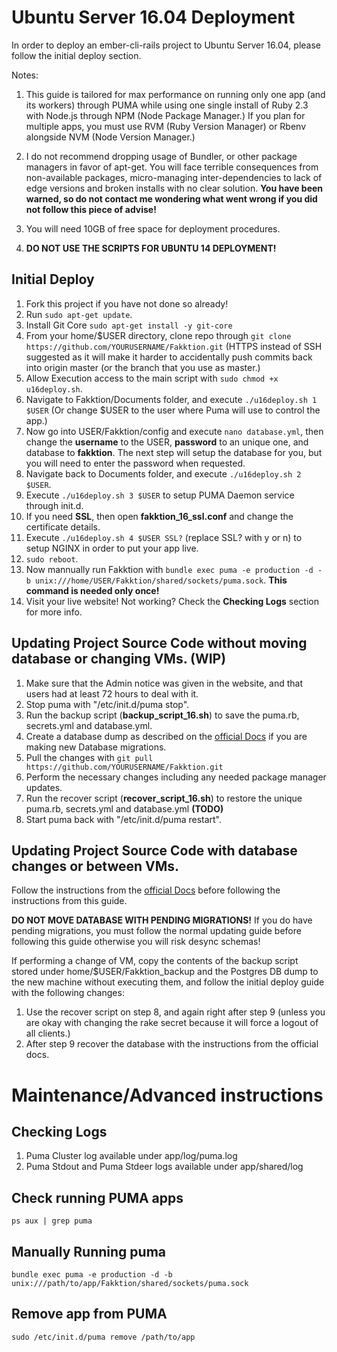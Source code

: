 # Ubuntu Server 16.04 Deployment
In order to deploy an ember-cli-rails project to Ubuntu Server 16.04, please follow the initial deploy section.

Notes:

1. This guide is tailored for max performance on running only one app (and its workers) through PUMA while using one single install of Ruby 2.3 with Node.js through NPM (Node Package Manager.) If you plan for multiple apps, you must use RVM (Ruby Version Manager) or Rbenv alongside NVM (Node Version Manager.)

2. I do not recommend dropping usage of Bundler, or other package managers in favor of apt-get. You will face terrible consequences from non-available packages, micro-managing inter-dependencies to lack of edge versions and broken installs with no clear solution. **You have been warned, so do not contact me wondering what went wrong if you did not follow this piece of advise!**

3. You will need 10GB of free space for deployment procedures.

4. **DO NOT USE THE SCRIPTS FOR UBUNTU 14 DEPLOYMENT!**

## Initial Deploy
1. Fork this project if you have not done so already!
2. Run ```sudo apt-get update```.
3. Install Git Core ```sudo apt-get install -y git-core```
4. From your home/$USER directory, clone repo through ```git clone https://github.com/YOURUSERNAME/Fakktion.git``` (HTTPS instead of SSH suggested as it will make it harder to accidentally push commits back into origin master (or the branch that you use as master.)
5. Allow Execution access to the main script with ```sudo chmod +x u16deploy.sh```.
6. Navigate to Fakktion/Documents folder, and execute ```./u16deploy.sh 1 $USER``` (Or change $USER to the user where Puma will use to control the app.)
7. Now go into USER/Fakktion/config and execute ```nano database.yml```, then change the **username** to the USER, **password** to an unique one, and database to **fakktion**. The next step will setup the database for you, but you will need to enter the password when requested.
8. Navigate back to Documents folder, and execute ```./u16deploy.sh 2 $USER```.
9. Execute ```./u16deploy.sh 3 $USER``` to setup PUMA Daemon service through init.d.
10. If you need **SSL**, then open **fakktion_16_ssl.conf** and change the certificate details.
11. Execute ```./u16deploy.sh 4 $USER SSL?``` (replace SSL? with y or n) to setup NGINX in order to put your app live.
12. ```sudo reboot```.
13. Now mannually run Fakktion with ```bundle exec puma -e production -d -b unix:///home/USER/Fakktion/shared/sockets/puma.sock```. **This command is needed only once!**
14. Visit your live website! Not working? Check the **Checking Logs** section for more info.

## Updating Project Source Code without moving database or changing VMs. (**WIP**)
1. Make sure that the Admin notice was given in the website, and that users had at least 72 hours to deal with it.
2. Stop puma with "/etc/init.d/puma stop".
3. Run the backup script (**backup_script_16.sh**) to save the puma.rb, secrets.yml and database.yml.
4. Create a database dump as described on the [official Docs](http://www.postgresql.org/docs/9.1/static/backup.html) if you are making new Database migrations.
4. Pull the changes with ```git pull https://github.com/YOURUSERNAME/Fakktion.git```
5. Perform the necessary changes including any needed package manager updates.
6. Run the recover script (**recover_script_16.sh**) to restore the unique puma.rb, secrets.yml and database.yml **(TODO)**
7. Start puma back with "/etc/init.d/puma restart".

## Updating Project Source Code with database changes or between VMs.
Follow the instructions from the [official Docs](http://www.postgresql.org/docs/9.1/static/backup.html) before following the instructions from this guide. 

**DO NOT MOVE DATABASE WITH PENDING MIGRATIONS!** If you do have pending migrations, you must follow the normal updating guide before following this guide otherwise you will risk desync schemas! 

If performing a change of VM, copy the contents of the backup script stored under home/$USER/Fakktion_backup and the Postgres DB dump to the new machine without executing them, and follow the initial deploy guide with the following changes:

1. Use the recover script on step 8, and again right after step 9 (unless you are okay with changing the rake secret because it will force a logout of all clients.)
2. After step 9 recover the database with the instructions from the official docs.

# Maintenance/Advanced instructions

## Checking Logs
1. Puma Cluster log available under app/log/puma.log
2. Puma Stdout and Puma Stdeer logs available under app/shared/log

## Check running PUMA apps
```ps aux | grep puma```

## Manually Running puma
```bundle exec puma -e production -d -b unix:///path/to/app/Fakktion/shared/sockets/puma.sock```

## Remove app from PUMA
```sudo /etc/init.d/puma remove /path/to/app```

